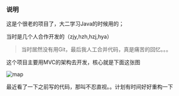 ### 说明

这是个很老的项目了，大二学习Java的时候用的；

当时是几个人合作开发的（zjy,hzh,hzj,hya）

> 当时居然没有用Git，最后我人工合并代码，真是痛苦的回忆。。。

这个项目主要用MVC的架构去开发，核心就是下面这张图

![map](https://blog-img-1256061645.cos.ap-guangzhou.myqcloud.com/map.png)



最近看了一下之前写的代码，那叫不忍直视。。计划有时间好好重构一下